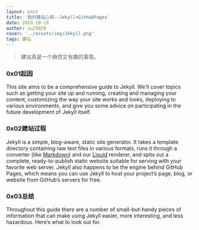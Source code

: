 ```yaml
---
layout: post
title: '我的建站心得--Jekyll+GitHubPages'
date: 2019-10-19
author: su29029
cover: '../assets/img/Jekyll.png'
tags: 建站
---
```


> 建站真是一个麻烦又有趣的事情。

### 0x01起因

This site aims to be a comprehensive guide to Jekyll. We’ll cover topics such as getting your site up and running, creating and managing your content, customizing the way your site works and looks, deploying to various environments, and give you some advice on participating in the future development of Jekyll itself.

### 0x02建站过程

Jekyll is a simple, blog-aware, static site generator. It takes a template directory containing raw text files in various formats, runs it through a converter (like [Markdown](https://daringfireball.net/projects/markdown/)) and our [Liquid](https://github.com/Shopify/liquid/wiki) renderer, and spits out a complete, ready-to-publish static website suitable for serving with your favorite web server. Jekyll also happens to be the engine behind GitHub Pages, which means you can use Jekyll to host your project’s page, blog, or website from GitHub’s servers for free.

### 0x03总结

Throughout this guide there are a number of small-but-handy pieces of information that can make using Jekyll easier, more interesting, and less hazardous. Here’s what to look out for.
